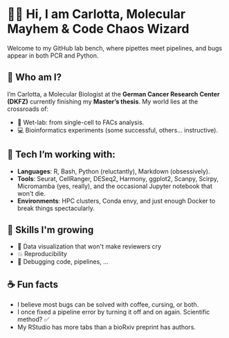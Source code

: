 # 👩‍🔬 Hi, I am Carlotta, Molecular Mayhem & Code Chaos Wizard

Welcome to my GitHub lab bench, where pipettes meet pipelines, and bugs appear in both PCR and Python.

## 🧠 Who am I?
I’m Carlotta, a Molecular Biologist at the **German Cancer Research Center (DKFZ)** currently finishing my **Master’s thesis**. My world lies at the crossroads of:
- 🧬 Wet-lab: from single-cell to FACs analysis.
- 💻 Bioinformatics experiments (some successful, others... instructive).

## 🧰 Tech I’m working with:
- **Languages**: R, Bash, Python (reluctantly), Markdown (obsessively).
- **Tools**: Seurat, CellRanger, DESeq2, Harmony, ggplot2, Scanpy, Scirpy, Micromamba (yes, really), and the occasional Jupyter notebook that won't die.
- **Environments**: HPC clusters, Conda envy, and just enough Docker to break things spectacularly.

## 🌱 Skills I'm growing
- 🔬 Data visualization that won't make reviewers cry
- 💥 Reproducibility 
- 🐛 Debugging code, pipelines, ...

## ☕ Fun facts
- I believe most bugs can be solved with coffee, cursing, or both.
- I once fixed a pipeline error by turning it off and on again. Scientific method? ✅
- My RStudio has more tabs than a bioRxiv preprint has authors.
